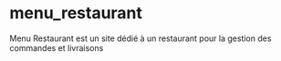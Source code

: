 # menu_restaurant
Menu Restaurant est un site dédié à un restaurant pour la gestion des commandes et livraisons
